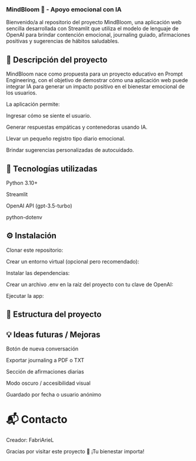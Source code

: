 ### MindBloom 🌸 - Apoyo emocional con IA

Bienvenido/a al repositorio del proyecto MindBloom, una aplicación web sencilla desarrollada con Streamlit que utiliza el modelo de lenguaje de OpenAI para brindar contención emocional, journaling guiado, afirmaciones positivas y sugerencias de hábitos saludables.

## 📌 Descripción del proyecto

MindBloom nace como propuesta para un proyecto educativo en Prompt Engineering, con el objetivo de demostrar cómo una aplicación web puede integrar IA para generar un impacto positivo en el bienestar emocional de los usuarios.

La aplicación permite:

Ingresar cómo se siente el usuario.

Generar respuestas empáticas y contenedoras usando IA.

Llevar un pequeño registro tipo diario emocional.

Brindar sugerencias personalizadas de autocuidado.

## 🚀 Tecnologías utilizadas

Python 3.10+

Streamlit

OpenAI API (gpt-3.5-turbo)

python-dotenv

## ⚙️ Instalación

Clonar este repositorio:

Crear un entorno virtual (opcional pero recomendado):

Instalar las dependencias:

Crear un archivo .env en la raíz del proyecto con tu clave de OpenAI:

Ejecutar la app:

## 📄 Estructura del proyecto

## 💡 Ideas futuras / Mejoras

Botón de nueva conversación

Exportar journaling a PDF o TXT

Sección de afirmaciones diarias

Modo oscuro / accesibilidad visual

Guardado por fecha o usuario anónimo

# 📬 Contacto

Creador: FabriArieL

Gracias por visitar este proyecto 🙌 ¡Tu bienestar importa!
